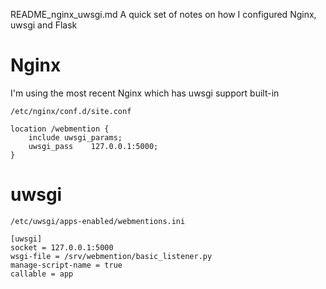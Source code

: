 README_nginx_uwsgi.md
A quick set of notes on how I configured Nginx, uwsgi and Flask

Nginx
=====
I'm using the most recent Nginx which has uwsgi support built-in

`/etc/nginx/conf.d/site.conf`

    location /webmention {
        include uwsgi_params;
        uwsgi_pass    127.0.0.1:5000;
    }

uwsgi
=====
`/etc/uwsgi/apps-enabled/webmentions.ini`

    [uwsgi]
    socket = 127.0.0.1:5000
    wsgi-file = /srv/webmention/basic_listener.py
    manage-script-name = true
    callable = app 
